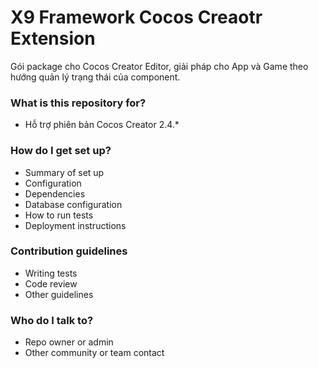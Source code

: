# X9 Framework Cocos Creaotr Extension #
Gói package cho Cocos Creator Editor, giải pháp cho App và Game theo hướng quản lý trạng thái của component. 



### What is this repository for? ###

* Hỗ trợ phiên bản Cocos Creator 2.4.*

### How do I get set up? ###

* Summary of set up
* Configuration
* Dependencies
* Database configuration
* How to run tests
* Deployment instructions

### Contribution guidelines ###

* Writing tests
* Code review
* Other guidelines

### Who do I talk to? ###

* Repo owner or admin
* Other community or team contact